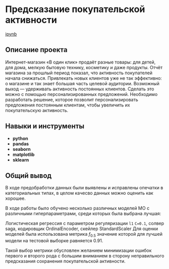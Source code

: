 # Предсказание покупательской активности
[ipynb](https://github.com/aq2003/Portfolio/blob/main/Gold%20Recovery/P9_Portfolio.ipynb)

## Описание проекта

Интернет-магазин «В один клик» продаёт разные товары: для детей, для дома, мелкую бытовую технику, косметику и даже продукты. Отчёт магазина за прошлый период показал, что активность покупателей начала снижаться. Привлекать новых клиентов уже не так эффективно: о магазине и так знает большая часть целевой аудитории. Возможный выход — удерживать активность постоянных клиентов. Сделать это можно с помощью персонализированных предложений. Необходимо разработать решение, которое позволит персонализировать предложения постоянным клиентам, чтобы увеличить их покупательскую активность.

## Навыки и инструменты

- **python**
- **pandas**
- **seaborn**
- **matplotlib**
- **sklearn**

## 

## Общий вывод

В ходе предобработки данных были выявлены и исправлены опечатки в категориальных типах, в целом качесво данных можно оценить как хорошее.

В ходе работы было обучено несколько различных моделей МО с различными гиперпараметрами, среди которых была выбрана лучшая:

Логистическая регрессия с параметром регуляризации `l1` `C=0.1`, солвер saga, кодировщик OrdinalEncoder, скейлер StandardScaler
Для оценки моделей была использована метрика $f_{0.5}$ значение которой для лучшей модели на тестовой выборке равняется 0.91.

Такой выбор метрики обусловлен желанием минимизации ошибок первого и второго рода с большим вниманием в сторону неправильного предсказания сохранения покупательской активности.